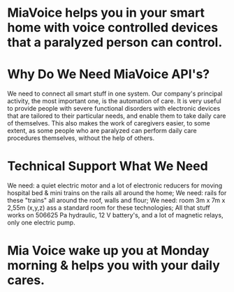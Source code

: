 # MiaVoice helps you in your smart home with voice controlled devices that a paralyzed person can control.

  # Why Do We Need MiaVoice API's?

  We need to connect all smart stuff in one system. Our company's principal activity, the most important one, is the automation of care. It is very useful to provide people with severe functional disorders with electronic devices that are tailored to their particular needs, and enable them to take daily care of themselves. This also makes the work of caregivers easier, to some extent, as some people who are paralyzed can perform daily care procedures themselves, without the help of others.​

  # Technical Support What We Need

  We need: a quiet electric motor and a lot of electronic reducers for moving hospital bed & mini trains on the rails all around the home;
  We need: rails for these "trains" all around the roof, walls and flour;
  We need: room 3m x 7m x 2,55m (x,y,z) ass a standard room for these technologies;
  All that stuff works on 506625 Pa hydraulic, 12 V battery's, and a lot of magnetic relays, only one electric pump.

  # Mia Voice wake up you at Monday morning & helps you with your daily cares.

